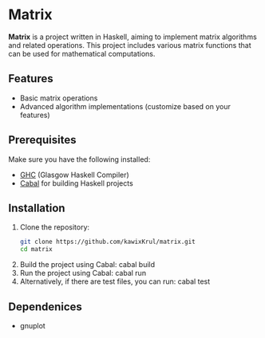 # Matrix

**Matrix** is a project written in Haskell, aiming to implement matrix algorithms and related operations. This project includes various matrix functions that can be used for mathematical computations.

## Features
- Basic matrix operations
- Advanced algorithm implementations (customize based on your features)

## Prerequisites
Make sure you have the following installed:
- [GHC](https://www.haskell.org/ghc/) (Glasgow Haskell Compiler)
- [Cabal](https://www.haskell.org/cabal/) for building Haskell projects

## Installation

1. Clone the repository:
   ```bash
   git clone https://github.com/kawixKrul/matrix.git
   cd matrix

2. Build the project using Cabal:
cabal build
3. Run the project using Cabal:
cabal run
4. Alternatively, if there are test files, you can run:
cabal test

## Dependenices
 - gnuplot
